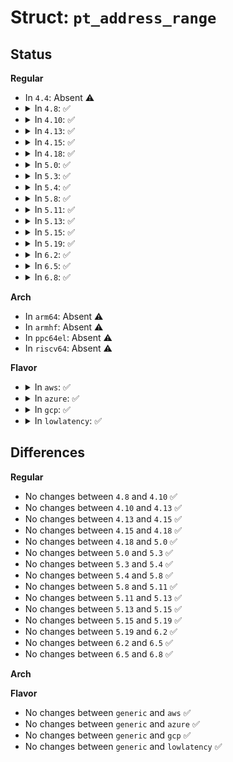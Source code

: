 # Struct: <code>pt_address_range</code>

## Status
<b>Regular</b>
<ul>
<li>
In <code>4.4</code>: Absent ⚠️
</li>
<li>
<details>
<summary>In <code>4.8</code>: ✅</summary>

```c
struct pt_address_range {
    long unsigned int msr_a;
    long unsigned int msr_b;
    unsigned int reg_off;
};
```
</details>
</li>
<li>
<details>
<summary>In <code>4.10</code>: ✅</summary>

```c
struct pt_address_range {
    long unsigned int msr_a;
    long unsigned int msr_b;
    unsigned int reg_off;
};
```
</details>
</li>
<li>
<details>
<summary>In <code>4.13</code>: ✅</summary>

```c
struct pt_address_range {
    long unsigned int msr_a;
    long unsigned int msr_b;
    unsigned int reg_off;
};
```
</details>
</li>
<li>
<details>
<summary>In <code>4.15</code>: ✅</summary>

```c
struct pt_address_range {
    long unsigned int msr_a;
    long unsigned int msr_b;
    unsigned int reg_off;
};
```
</details>
</li>
<li>
<details>
<summary>In <code>4.18</code>: ✅</summary>

```c
struct pt_address_range {
    long unsigned int msr_a;
    long unsigned int msr_b;
    unsigned int reg_off;
};
```
</details>
</li>
<li>
<details>
<summary>In <code>5.0</code>: ✅</summary>

```c
struct pt_address_range {
    long unsigned int msr_a;
    long unsigned int msr_b;
    unsigned int reg_off;
};
```
</details>
</li>
<li>
<details>
<summary>In <code>5.3</code>: ✅</summary>

```c
struct pt_address_range {
    long unsigned int msr_a;
    long unsigned int msr_b;
    unsigned int reg_off;
};
```
</details>
</li>
<li>
<details>
<summary>In <code>5.4</code>: ✅</summary>

```c
struct pt_address_range {
    long unsigned int msr_a;
    long unsigned int msr_b;
    unsigned int reg_off;
};
```
</details>
</li>
<li>
<details>
<summary>In <code>5.8</code>: ✅</summary>

```c
struct pt_address_range {
    long unsigned int msr_a;
    long unsigned int msr_b;
    unsigned int reg_off;
};
```
</details>
</li>
<li>
<details>
<summary>In <code>5.11</code>: ✅</summary>

```c
struct pt_address_range {
    long unsigned int msr_a;
    long unsigned int msr_b;
    unsigned int reg_off;
};
```
</details>
</li>
<li>
<details>
<summary>In <code>5.13</code>: ✅</summary>

```c
struct pt_address_range {
    long unsigned int msr_a;
    long unsigned int msr_b;
    unsigned int reg_off;
};
```
</details>
</li>
<li>
<details>
<summary>In <code>5.15</code>: ✅</summary>

```c
struct pt_address_range {
    long unsigned int msr_a;
    long unsigned int msr_b;
    unsigned int reg_off;
};
```
</details>
</li>
<li>
<details>
<summary>In <code>5.19</code>: ✅</summary>

```c
struct pt_address_range {
    long unsigned int msr_a;
    long unsigned int msr_b;
    unsigned int reg_off;
};
```
</details>
</li>
<li>
<details>
<summary>In <code>6.2</code>: ✅</summary>

```c
struct pt_address_range {
    long unsigned int msr_a;
    long unsigned int msr_b;
    unsigned int reg_off;
};
```
</details>
</li>
<li>
<details>
<summary>In <code>6.5</code>: ✅</summary>

```c
struct pt_address_range {
    long unsigned int msr_a;
    long unsigned int msr_b;
    unsigned int reg_off;
};
```
</details>
</li>
<li>
<details>
<summary>In <code>6.8</code>: ✅</summary>

```c
struct pt_address_range {
    long unsigned int msr_a;
    long unsigned int msr_b;
    unsigned int reg_off;
};
```
</details>
</li>
</ul>
<b>Arch</b>
<ul>
<li>
In <code>arm64</code>: Absent ⚠️
</li>
<li>
In <code>armhf</code>: Absent ⚠️
</li>
<li>
In <code>ppc64el</code>: Absent ⚠️
</li>
<li>
In <code>riscv64</code>: Absent ⚠️
</li>
</ul>
<b>Flavor</b>
<ul>
<li>
<details>
<summary>In <code>aws</code>: ✅</summary>

```c
struct pt_address_range {
    long unsigned int msr_a;
    long unsigned int msr_b;
    unsigned int reg_off;
};
```
</details>
</li>
<li>
<details>
<summary>In <code>azure</code>: ✅</summary>

```c
struct pt_address_range {
    long unsigned int msr_a;
    long unsigned int msr_b;
    unsigned int reg_off;
};
```
</details>
</li>
<li>
<details>
<summary>In <code>gcp</code>: ✅</summary>

```c
struct pt_address_range {
    long unsigned int msr_a;
    long unsigned int msr_b;
    unsigned int reg_off;
};
```
</details>
</li>
<li>
<details>
<summary>In <code>lowlatency</code>: ✅</summary>

```c
struct pt_address_range {
    long unsigned int msr_a;
    long unsigned int msr_b;
    unsigned int reg_off;
};
```
</details>
</li>
</ul>

## Differences
<b>Regular</b>
<ul>
<li>
No changes between <code>4.8</code> and <code>4.10</code> ✅
</li>
<li>
No changes between <code>4.10</code> and <code>4.13</code> ✅
</li>
<li>
No changes between <code>4.13</code> and <code>4.15</code> ✅
</li>
<li>
No changes between <code>4.15</code> and <code>4.18</code> ✅
</li>
<li>
No changes between <code>4.18</code> and <code>5.0</code> ✅
</li>
<li>
No changes between <code>5.0</code> and <code>5.3</code> ✅
</li>
<li>
No changes between <code>5.3</code> and <code>5.4</code> ✅
</li>
<li>
No changes between <code>5.4</code> and <code>5.8</code> ✅
</li>
<li>
No changes between <code>5.8</code> and <code>5.11</code> ✅
</li>
<li>
No changes between <code>5.11</code> and <code>5.13</code> ✅
</li>
<li>
No changes between <code>5.13</code> and <code>5.15</code> ✅
</li>
<li>
No changes between <code>5.15</code> and <code>5.19</code> ✅
</li>
<li>
No changes between <code>5.19</code> and <code>6.2</code> ✅
</li>
<li>
No changes between <code>6.2</code> and <code>6.5</code> ✅
</li>
<li>
No changes between <code>6.5</code> and <code>6.8</code> ✅
</li>
</ul>
<b>Arch</b>
<ul>
</ul>
<b>Flavor</b>
<ul>
<li>
No changes between <code>generic</code> and <code>aws</code> ✅
</li>
<li>
No changes between <code>generic</code> and <code>azure</code> ✅
</li>
<li>
No changes between <code>generic</code> and <code>gcp</code> ✅
</li>
<li>
No changes between <code>generic</code> and <code>lowlatency</code> ✅
</li>
</ul>
